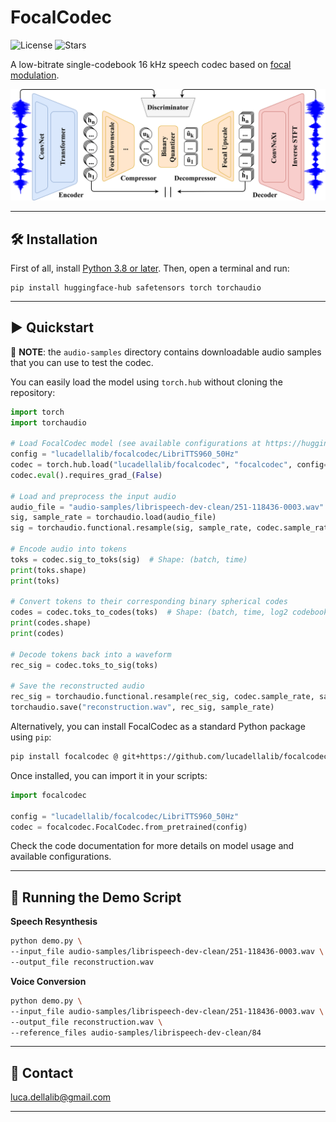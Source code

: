 # FocalCodec

![License](https://img.shields.io/github/license/lucadellalib/focalcodec)
![Stars](https://img.shields.io/github/stars/lucadellalib/focalcodec?style=social)

A low-bitrate single-codebook 16 kHz speech codec based on [focal modulation](https://arxiv.org/abs/2203.11926).

<img src="docs/_static/images/focalcodec.png" width="700">

---------------------------------------------------------------------------------------------------------

## 🛠️️ Installation

First of all, install [Python 3.8 or later](https://www.python.org). Then, open a terminal and run:

```
pip install huggingface-hub safetensors torch torchaudio
```

---------------------------------------------------------------------------------------------------------

## ▶️ Quickstart

📌 **NOTE**: the `audio-samples` directory contains downloadable audio samples that you can use to test the codec.

You can easily load the model using `torch.hub` without cloning the repository:

```python
import torch
import torchaudio

# Load FocalCodec model (see available configurations at https://huggingface.co/lucadellalib/focalcodec)
config = "lucadellalib/focalcodec/LibriTTS960_50Hz"
codec = torch.hub.load("lucadellalib/focalcodec", "focalcodec", config=config)
codec.eval().requires_grad_(False)

# Load and preprocess the input audio
audio_file = "audio-samples/librispeech-dev-clean/251-118436-0003.wav"
sig, sample_rate = torchaudio.load(audio_file)
sig = torchaudio.functional.resample(sig, sample_rate, codec.sample_rate)

# Encode audio into tokens
toks = codec.sig_to_toks(sig)  # Shape: (batch, time)
print(toks.shape)
print(toks)

# Convert tokens to their corresponding binary spherical codes
codes = codec.toks_to_codes(toks)  # Shape: (batch, time, log2 codebook_size)
print(codes.shape)
print(codes)

# Decode tokens back into a waveform
rec_sig = codec.toks_to_sig(toks)

# Save the reconstructed audio
rec_sig = torchaudio.functional.resample(rec_sig, codec.sample_rate, sample_rate)
torchaudio.save("reconstruction.wav", rec_sig, sample_rate)
```

Alternatively, you can install FocalCodec as a standard Python package using `pip`:

```bash
pip install focalcodec @ git+https://github.com/lucadellalib/focalcodec.git@main#egg=focalcodec
```

Once installed, you can import it in your scripts:

```python
import focalcodec

config = "lucadellalib/focalcodec/LibriTTS960_50Hz"
codec = focalcodec.FocalCodec.from_pretrained(config)
```

Check the code documentation for more details on model usage and available configurations.

---------------------------------------------------------------------------------------------------------

## 🎤 Running the Demo Script

**Speech Resynthesis**

```bash
python demo.py \
--input_file audio-samples/librispeech-dev-clean/251-118436-0003.wav \
--output_file reconstruction.wav
```

**Voice Conversion**

```bash
python demo.py \
--input_file audio-samples/librispeech-dev-clean/251-118436-0003.wav \
--output_file reconstruction.wav \
--reference_files audio-samples/librispeech-dev-clean/84
```

---------------------------------------------------------------------------------------------------------

## 📧 Contact

[luca.dellalib@gmail.com](mailto:luca.dellalib@gmail.com)

---------------------------------------------------------------------------------------------------------
